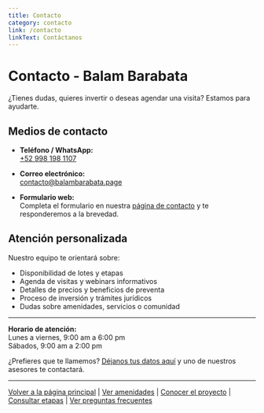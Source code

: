 ```yaml
---
title: Contacto
category: contacto
link: /contacto
linkText: Contáctanos
---
```


# Contacto - Balam Barabata

¿Tienes dudas, quieres invertir o deseas agendar una visita? Estamos para ayudarte.

## Medios de contacto

- **Teléfono / WhatsApp:**  
  [+52 998 198 1107](https://wa.me/529981981107)

- **Correo electrónico:**  
  [contacto@balambarabata.page](mailto:contacto@balambarabata.page)

- **Formulario web:**  
  Completa el formulario en nuestra [página de contacto](/contacto) y te responderemos a la brevedad.

## Atención personalizada

Nuestro equipo te orientará sobre:

- Disponibilidad de lotes y etapas
- Agenda de visitas y webinars informativos
- Detalles de precios y beneficios de preventa
- Proceso de inversión y trámites jurídicos
- Dudas sobre amenidades, servicios o comunidad

---

**Horario de atención:**  
Lunes a viernes, 9:00 am a 6:00 pm  
Sábados, 9:00 am a 2:00 pm

¿Prefieres que te llamemos? [Déjanos tus datos aquí](/contacto) y uno de nuestros asesores te contactará.

---

[Volver a la página principal](/) | [Ver amenidades](/amenidades) | [Conocer el proyecto](/proyecto) | [Consultar etapas](/etapas) | [Ver preguntas frecuentes](/faq)